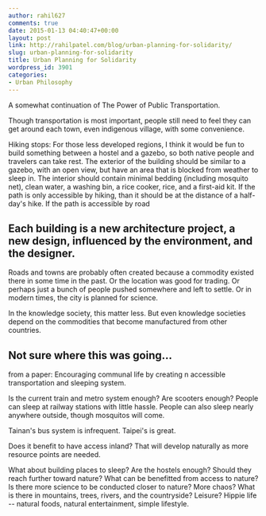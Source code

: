 ```yaml
---
author: rahil627
comments: true
date: 2015-01-13 04:40:47+00:00
layout: post
link: http://rahilpatel.com/blog/urban-planning-for-solidarity/
slug: urban-planning-for-solidarity
title: Urban Planning for Solidarity
wordpress_id: 3901
categories:
- Urban Philosophy
---
```


A somewhat continuation of The Power of Public Transportation.

Though transportation is most important, people still need to feel they can get around each town, even indigenous village, with some convenience.

Hiking stops:
For those less developed regions, I think it would be fun to build something between a hostel and a gazebo, so both native people and travelers can take rest. The exterior of the building should be similar to a gazebo, with an open view, but have an area that is blocked from weather to sleep in. The interior should contain minimal bedding (including mosquito net), clean water, a washing bin, a rice cooker, rice, and a first-aid kit. If the path is only accessible by hiking, than it should be at the distance of a half-day's hike. If the path is accessible by road

Each building is a new architecture project, a new design, influenced by the environment, and the designer.
--

Roads and towns are probably often created because a commodity existed there in some time in the past. Or the location was good for trading. Or perhaps just a bunch of people pushed somewhere and left to settle. Or in modern times, the city is planned for science.

In the knowledge society, this matter less. But even knowledge societies depend on the commodities that become manufactured from other countries.

Not sure where this was going...
--

from a paper:
Encouraging communal life by creating n accessible transportation and sleeping system.

Is the current train and metro system enough? Are scooters enough? People can sleep at railway stations with little hassle. People can also sleep nearly anywhere outside, though mosquitos will come.

Tainan's bus system is infrequent. Taipei's is great.

Does it benefit to have access inland? That will develop naturally as more resource points are needed.

What about building places to sleep? Are the hostels enough? Should they reach further toward nature? What can be benefitted from access to nature? Is there more science to  be conducted closer to nature? More chaos? What is there in mountains, trees, rivers, and the countryside? Leisure? Hippie life -- natural foods, natural entertainment, simple lifestyle.
